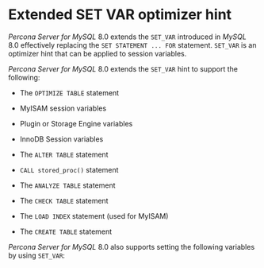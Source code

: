 # Extended SET VAR optimizer hint

*Percona Server for MySQL* 8.0 extends the `SET_VAR` introduced in *MySQL* 8.0
effectively replacing the `SET STATEMENT ... FOR` statement. `SET_VAR` is an
optimizer hint that can be applied to session variables.

*Percona Server for MySQL* 8.0 extends the `SET_VAR` hint to support the
following:


* The `OPTIMIZE TABLE` statement


* MyISAM session variables


* Plugin or Storage Engine variables


* InnoDB Session variables


* The `ALTER TABLE` statement


* `CALL stored_proc()` statement


* The `ANALYZE TABLE` statement


* The `CHECK TABLE` statement


* The `LOAD INDEX` statement (used for MyISAM)


* The `CREATE TABLE` statement

*Percona Server for MySQL* 8.0 also supports setting the following variables by using `SET_VAR`:
